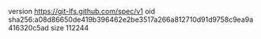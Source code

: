 version https://git-lfs.github.com/spec/v1
oid sha256:a08d86650de419b396462e2be3517a266a812710d91d9758c9ea9a416320c5ad
size 112244
